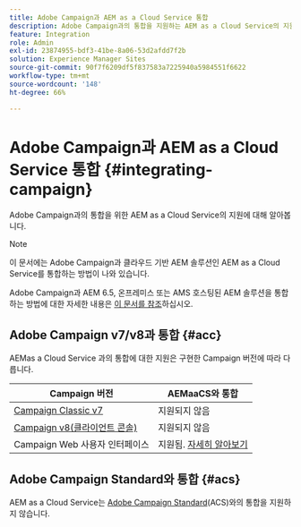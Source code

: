 ```yaml
---
title: Adobe Campaign과 AEM as a Cloud Service 통합
description: Adobe Campaign과의 통합을 지원하는 AEM as a Cloud Service의 지원에 대해 알아보십시오.
feature: Integration
role: Admin
exl-id: 23874955-bdf3-41be-8a06-53d2afdd7f2b
solution: Experience Manager Sites
source-git-commit: 90f7f6209df5f837583a7225940a5984551f6622
workflow-type: tm+mt
source-wordcount: '148'
ht-degree: 66%

---
```



# Adobe Campaign과 AEM as a Cloud Service 통합 {#integrating-campaign}

Adobe Campaign과의 통합을 위한 AEM as a Cloud Service의 지원에 대해 알아봅니다.

>[!NOTE]
>
>이 문서에는 Adobe Campaign과 클라우드 기반 AEM 솔루션인 AEM as a Cloud Service를 통합하는 방법이 나와 있습니다.
>
>Adobe Campaign과 AEM 6.5, 온프레미스 또는 AMS 호스팅된 AEM 솔루션을 통합하는 방법에 대한 자세한 내용은 [이 문서를 참조](https://experienceleague.adobe.com/docs/experience-manager-65/administering/integration/campaign.html)하십시오.

## Adobe Campaign v7/v8과 통합 {#acc}

AEMas a Cloud Service 과의 통합에 대한 지원은 구현한 Campaign 버전에 따라 다릅니다.

| Campaign 버전 | AEMaaCS와 통합 |
|---|---|
| [Campaign Classic v7](https://experienceleague.adobe.com/docs/campaign-classic.html) | 지원되지 않음 |
| [Campaign v8(클라이언트 콘솔)](https://experienceleague.adobe.com/docs/campaign-v8.html) | 지원되지 않음 |
| Campaign Web 사용자 인터페이스 | 지원됨. [자세히 알아보기](https://experienceleague.adobe.com/docs/campaign-web/v8/integrations/aem-assets.html) |


## Adobe Campaign Standard와 통합 {#acs}

AEM as a Cloud Service는 [Adobe Campaign Standard](https://experienceleague.adobe.com/docs/campaign-standard.html)(ACS)와의 통합을 지원하지 않습니다.
